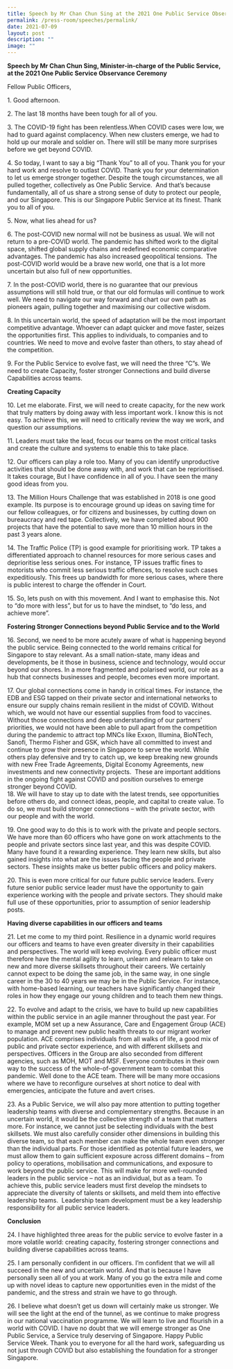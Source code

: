 ```yaml
---
title: Speech by Mr Chan Chun Sing at the 2021 One Public Service Observance Ceremony
permalink: /press-room/speeches/permalink/
date: 2021-07-09
layout: post
description: ""
image: ""
---
```

**Speech by Mr Chan Chun Sing, Minister-in-charge of the Public Service, at the 2021 One Public Service Observance Ceremony**

Fellow Public Officers,  
  
1\. Good afternoon.  
  
2\. The last 18 months have been tough for all of you.   
  
3\. The COVID-19 fight has been relentless.When COVID cases were low, we had to guard against complacency. When new clusters emerge, we had to hold up our morale and soldier on. There will still be many more surprises before we get beyond COVID. 

4\. So today, I want to say a big “Thank You” to all of you. Thank you for your hard work and resolve to outlast COVID. Thank you for your determination to let us emerge stronger together. Despite the tough circumstances, we all pulled together, collectively as One Public Service.  And that’s because fundamentally, all of us share a strong sense of duty to protect our people, and our Singapore. This is our Singapore Public Service at its finest. Thank you to all of you.  
  
5\. Now, what lies ahead for us?   
  
6\. The post-COVID new normal will not be business as usual. We will not return to a pre-COVID world. The pandemic has shifted work to the digital space, shifted global supply chains and redefined economic comparative advantages. The pandemic has also increased geopolitical tensions.  The post-COVID world would be a brave new world, one that is a lot more uncertain but also full of new opportunities.   
  
7\. In the post-COVID world, there is no guarantee that our previous assumptions will still hold true, or that our old formulas will continue to work well. We need to navigate our way forward and chart our own path as pioneers again, pulling together and maximising our collective wisdom.   
  
8\. In this uncertain world, the speed of adaptation will be the most important competitive advantage. Whoever can adapt quicker and move faster, seizes the opportunities first. This applies to individuals, to companies and to countries. We need to move and evolve faster than others, to stay ahead of the competition.   
  
9\. For the Public Service to evolve fast, we will need the three “C”s. We need to create Capacity, foster stronger Connections and build diverse Capabilities across teams.  
  
**Creating Capacity**  
  
10\. Let me elaborate. First, we will need to create capacity, for the new work that truly matters by doing away with less important work. I know this is not easy. To achieve this, we will need to critically review the way we work, and question our assumptions.   
  
11\. Leaders must take the lead, focus our teams on the most critical tasks and create the culture and systems to enable this to take place.   
  
12\. Our officers can play a role too. Many of you can identify unproductive activities that should be done away with, and work that can be reprioritised. It takes courage, But I have confidence in all of you. I have seen the many good ideas from you.   
  
13\. The Million Hours Challenge that was established in 2018 is one good example. Its purpose is to encourage ground up ideas on saving time for our fellow colleagues, or for citizens and businesses, by cutting down on bureaucracy and red tape. Collectively, we have completed about 900 projects that have the potential to save more than 10 million hours in the past 3 years alone.  
  
14\. The Traffic Police (TP) is good example for prioritising work. TP takes a differentiated approach to channel resources for more serious cases and deprioritise less serious ones. For instance, TP issues traffic fines to motorists who commit less serious traffic offences, to resolve such cases expeditiously. This frees up bandwidth for more serious cases, where there is public interest to charge the offender in Court.  
  
15\. So, lets push on with this movement. And I want to emphasise this. Not to “do more with less”, but for us to have the mindset, to “do less, and achieve more”.   

**Fostering Stronger Connections beyond Public Service and to the World**  
  
16\. Second, we need to be more acutely aware of what is happening beyond the public service. Being connected to the world remains critical for Singapore to stay relevant. As a small nation-state, many ideas and developments, be it those in business, science and technology, would occur beyond our shores. In a more fragmented and polarised world, our role as a hub that connects businesses and people, becomes even more important.  
  
17\. Our global connections come in handy in critical times. For instance, the EDB and ESG tapped on their private sector and international networks to ensure our supply chains remain resilient in the midst of COVID. Without which, we would not have our essential supplies from food to vaccines. Without those connections and deep understanding of our partners’ priorities, we would not have been able to pull apart from the competition during the pandemic to attract top MNCs like Exxon, Illumina, BioNTech, Sanofi, Thermo Fisher and GSK, which have all committed to invest and continue to grow their presence in Singapore to serve the world. While others play defensive and try to catch up, we keep breaking new grounds with new Free Trade Agreements, Digital Economy Agreements, new investments and new connectivity projects.  These are important additions in the ongoing fight against COVID and position ourselves to emerge stronger beyond COVID.   
18\. We will have to stay up to date with the latest trends, see opportunities before others do, and connect ideas, people, and capital to create value. To do so, we must build stronger connections – with the private sector, with our people and with the world.   
  
19\. One good way to do this is to work with the private and people sectors. We have more than 60 officers who have gone on work attachments to the people and private sectors since last year, and this was despite COVID. Many have found it a rewarding experience. They learn new skills, but also gained insights into what are the issues facing the people and private sectors. These insights make us better public officers and policy makers.   
  
20\. This is even more critical for our future public service leaders. Every future senior public service leader must have the opportunity to gain experience working with the people and private sectors. They should make full use of these opportunities, prior to assumption of senior leadership posts.    
  
**Having diverse capabilities in our officers and teams**  

21\. Let me come to my third point. Resilience in a dynamic world requires our officers and teams to have even greater diversity in their capabilities and perspectives. The world will keep evolving. Every public officer must therefore have the mental agility to learn, unlearn and relearn to take on new and more diverse skillsets throughout their careers. We certainly cannot expect to be doing the same job, in the same way, in one single career in the 30 to 40 years we may be in the Public Service. For instance, with home-based learning, our teachers have significantly changed their roles in how they engage our young children and to teach them new things.   
  
22\. To evolve and adapt to the crisis, we have to build up new capabilities within the public service in an agile manner throughout the past year. For example, MOM set up a new Assurance, Care and Engagement Group (ACE) to manage and prevent new public health threats to our migrant worker population. ACE comprises individuals from all walks of life, a good mix of public and private sector experience, and with different skillsets and perspectives. Officers in the Group are also seconded from different agencies, such as MOH, MOT and MSF. Everyone contributes in their own way to the success of the whole-of-government team to combat this pandemic. Well done to the ACE team. There will be many more occasions where we have to reconfigure ourselves at short notice to deal with emergencies, anticipate the future and avert crises.   
  
23\. As a Public Service, we will also pay more attention to putting together leadership teams with diverse and complementary strengths. Because in an uncertain world, it would be the collective strength of a team that matters more. For instance, we cannot just be selecting individuals with the best skillsets. We must also carefully consider other dimensions in building this diverse team, so that each member can make the whole team even stronger than the individual parts. For those identified as potential future leaders, we must allow them to gain sufficient exposure across different domains – from policy to operations, mobilisation and communications, and exposure to work beyond the public service. This will make for more well-rounded leaders in the public service – not as an individual, but as a team. To achieve this, public service leaders must first develop the mindsets to appreciate the diversity of talents or skillsets, and meld them into effective leadership teams.  Leadership team development must be a key leadership responsibility for all public service leaders.  
  
**Conclusion**  
  
24\. I have highlighted three areas for the public service to evolve faster in a more volatile world: creating capacity, fostering stronger connections and building diverse capabilities across teams.  
  
25\. I am personally confident in our officers. I’m confident that we will all succeed in the new and uncertain world. And that is because I have personally seen all of you at work. Many of you go the extra mile and come up with novel ideas to capture new opportunities even in the midst of the pandemic, and the stress and strain we have to go through.  
  
26\. I believe what doesn’t get us down will certainly make us stronger. We will see the light at the end of the tunnel, as we continue to make progress in our national vaccination programme. We will learn to live and flourish in a world with COVID. I have no doubt that we will emerge stronger as One Public Service, a Service truly deserving of Singapore. Happy Public Service Week. Thank you to everyone for all the hard work, safeguarding us not just through COVID but also establishing the foundation for a stronger Singapore.